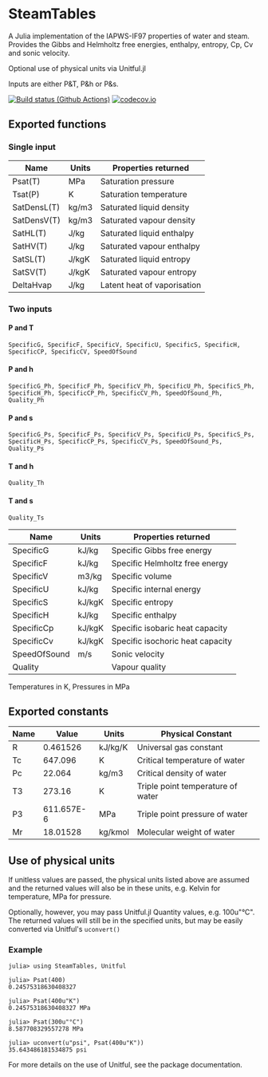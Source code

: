 # SteamTables

A Julia implementation of the IAPWS-IF97 properties of water and steam.
Provides the Gibbs and Helmholtz free energies, enthalpy, entropy, Cp, Cv and sonic velocity.

Optional use of physical units via Unitful.jl

Inputs are either P&T, P&h or P&s.

[![Build status (Github Actions)](https://github.com/sylvaticus/MyAwesomePackage.jl/workflows/CI/badge.svg)](https://github.com/sylvaticus/MyAwesomePackage.jl/actions)
[![codecov.io](http://codecov.io/github/sylvaticus/MyAwesomePackage.jl/coverage.svg?branch=main)](http://codecov.io/github/sylvaticus/MyAwesomePackage.jl?branch=main)

## Exported functions

### Single input

Name         |Units  |Properties returned
-------------|-------|-------------------
Psat(T)      |MPa    |Saturation pressure
Tsat(P)      |K      |Saturation temperature
SatDensL(T)  |kg/m3  |Saturated liquid density
SatDensV(T)  |kg/m3  |Saturated vapour density
SatHL(T)     |J/kg   |Saturated liquid enthalpy
SatHV(T)     |J/kg   |Saturated vapour enthalpy
SatSL(T)     |J/kgK  |Saturated liquid entropy
SatSV(T)     |J/kgK  |Saturated vapour entropy
DeltaHvap    |J/kg   |Latent heat of vaporisation  

### Two inputs

#### P and T

    SpecificG, SpecificF, SpecificV, SpecificU, SpecificS, SpecificH, SpecificCP, SpecificCV, SpeedOfSound

#### P and h

    SpecificG_Ph, SpecificF_Ph, SpecificV_Ph, SpecificU_Ph, SpecificS_Ph, SpecificH_Ph, SpecificCP_Ph, SpecificCV_Ph, SpeedOfSound_Ph, Quality_Ph

#### P and s

    SpecificG_Ps, SpecificF_Ps, SpecificV_Ps, SpecificU_Ps, SpecificS_Ps, SpecificH_Ps, SpecificCP_Ps, SpecificCV_Ps, SpeedOfSound_Ps, Quality_Ps

#### T and h
    Quality_Th

#### T and s
    Quality_Ts


Name         |Units  |Properties returned
-------------|-------|-------------------
SpecificG    |kJ/kg  |Specific Gibbs free energy
SpecificF    |kJ/kg  |Specific Helmholtz free energy
SpecificV    |m3/kg  |Specific volume
SpecificU    |kJ/kg  |Specific internal energy
SpecificS    |kJ/kgK |Specific entropy
SpecificH    |kJ/kg  |Specific enthalpy
SpecificCp   |kJ/kgK |Specific isobaric heat capacity
SpecificCv   |kJ/kgK |Specific isochoric heat capacity
SpeedOfSound |m/s    |Sonic velocity
Quality      |       |Vapour quality  

Temperatures in K, Pressures in MPa


## Exported constants

Name |Value      |Units   |Physical Constant
-----|-----------|--------|-------------------
R    |0.461526   |kJ/kg/K |Universal gas constant
Tc   |647.096    |K       |Critical temperature of water
Pc   |22.064     |kg/m3   |Critical density of water
T3   |273.16     |K       |Triple point temperature of water
P3   |611.657E-6 |MPa     |Triple point pressure of water
Mr   |18.01528   |kg/kmol |Molecular weight of water

## Use of physical units

If unitless values are passed, the physical units listed above are assumed and the returned values will also be in these units, e.g. Kelvin for temperature, MPa for pressure.

Optionally, however, you may pass Unitful.jl Quantity values, e.g. 100u"°C". The returned values will still be in the specified units, but may be easily converted via Unitful's `uconvert()`

### Example
```
julia> using SteamTables, Unitful

julia> Psat(400)
0.24575318630408327

julia> Psat(400u"K")
0.24575318630408327 MPa

julia> Psat(300u"°C")
8.587708329557278 MPa

julia> uconvert(u"psi", Psat(400u"K"))
35.643486181534875 psi
```

For more details on the use of Unitful, see the package documentation.
